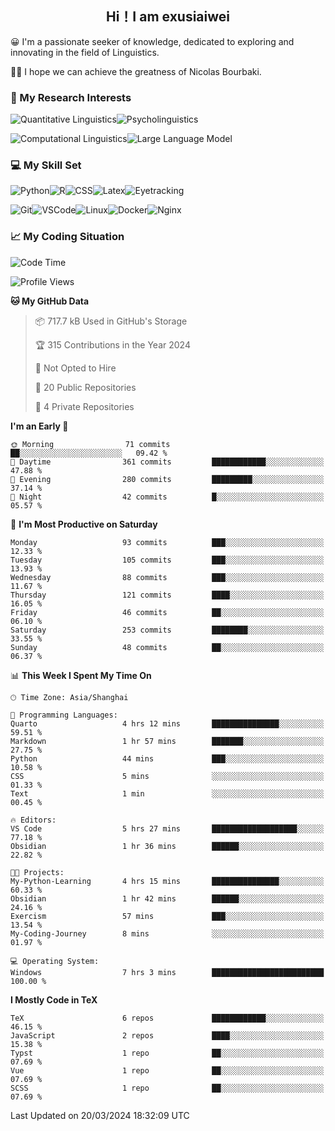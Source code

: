   

## <div align="center">Hi！I am exusiaiwei</div>  

😀 I'm a passionate seeker of knowledge, dedicated to exploring and innovating in the field of Linguistics.

🙋‍♂️ I hope we can achieve the greatness of Nicolas Bourbaki.

### 🔬 My Research Interests  

![Quantitative Linguistics](https://img.shields.io/badge/Quantitative%20Linguistics-%230072CC.svg?&style=for-the-badge&logo=appveyor&logoColor=white)![Psycholinguistics](https://img.shields.io/badge/Psycholinguistics-%2301a3a1.svg?&style=for-the-badge&logo=AWS%20Amplify&logoColor=white)

![Computational Linguistics](https://img.shields.io/badge/Computational%20Linguistics-%231877F2.svg?&style=for-the-badge&logo=Markdown&logoColor=white)![Large Language Model](https://img.shields.io/badge/Large%20Language%20Model-%23F76300.svg?&style=for-the-badge&logo=Android&logoColor=white)

### 💻 My Skill Set

![Python](https://img.shields.io/badge/Python-%2314354C.svg?style=for-the-badge&logo=python&logoColor=white&color=2AB3E3)![R](https://img.shields.io/badge/-R-276DC3?style=for-the-badge&logo=r&logoColor=white)![CSS](https://img.shields.io/badge/-CSS-1572B6?style=for-the-badge&logo=css3&logoColor=white)![Latex](https://img.shields.io/badge/-Latex-008080?style=for-the-badge&logo=latex&logoColor=white)![Eyetracking](https://img.shields.io/badge/Eyetracking-%230078D6?style=for-the-badge&logo=SearXNG&logoColor=#3050FF)

![Git](https://img.shields.io/badge/-Git-F05032?style=for-the-badge&logo=git&logoColor=white)![VSCode](https://img.shields.io/badge/-VSCode-007ACC?style=for-the-badge&logo=visual-studio-code&logoColor=white)![Linux](https://img.shields.io/badge/-Linux-FCC624?style=for-the-badge&logo=linux&logoColor=black)![Docker](https://img.shields.io/badge/-Docker-2496ED?style=for-the-badge&logo=docker&logoColor=white)![Nginx](https://img.shields.io/badge/-Nginx-009639?style=for-the-badge&logo=nginx&logoColor=white)

### 📈 My Coding Situation

<!--START_SECTION:waka-->
![Code Time](http://img.shields.io/badge/Code%20Time-66%20hrs%2033%20mins-blue)

![Profile Views](http://img.shields.io/badge/Profile%20Views-0-blue)

**🐱 My GitHub Data** 

> 📦 717.7 kB Used in GitHub's Storage 
 > 
> 🏆 315 Contributions in the Year 2024
 > 
> 🚫 Not Opted to Hire
 > 
> 📜 20 Public Repositories 
 > 
> 🔑 4 Private Repositories 
 > 
**I'm an Early 🐤** 

```text
🌞 Morning                71 commits          ██░░░░░░░░░░░░░░░░░░░░░░░   09.42 % 
🌆 Daytime                361 commits         ████████████░░░░░░░░░░░░░   47.88 % 
🌃 Evening                280 commits         █████████░░░░░░░░░░░░░░░░   37.14 % 
🌙 Night                  42 commits          █░░░░░░░░░░░░░░░░░░░░░░░░   05.57 % 
```
📅 **I'm Most Productive on Saturday** 

```text
Monday                   93 commits          ███░░░░░░░░░░░░░░░░░░░░░░   12.33 % 
Tuesday                  105 commits         ███░░░░░░░░░░░░░░░░░░░░░░   13.93 % 
Wednesday                88 commits          ███░░░░░░░░░░░░░░░░░░░░░░   11.67 % 
Thursday                 121 commits         ████░░░░░░░░░░░░░░░░░░░░░   16.05 % 
Friday                   46 commits          ██░░░░░░░░░░░░░░░░░░░░░░░   06.10 % 
Saturday                 253 commits         ████████░░░░░░░░░░░░░░░░░   33.55 % 
Sunday                   48 commits          ██░░░░░░░░░░░░░░░░░░░░░░░   06.37 % 
```


📊 **This Week I Spent My Time On** 

```text
🕑︎ Time Zone: Asia/Shanghai

💬 Programming Languages: 
Quarto                   4 hrs 12 mins       ███████████████░░░░░░░░░░   59.51 % 
Markdown                 1 hr 57 mins        ███████░░░░░░░░░░░░░░░░░░   27.75 % 
Python                   44 mins             ███░░░░░░░░░░░░░░░░░░░░░░   10.58 % 
CSS                      5 mins              ░░░░░░░░░░░░░░░░░░░░░░░░░   01.33 % 
Text                     1 min               ░░░░░░░░░░░░░░░░░░░░░░░░░   00.45 % 

🔥 Editors: 
VS Code                  5 hrs 27 mins       ███████████████████░░░░░░   77.18 % 
Obsidian                 1 hr 36 mins        ██████░░░░░░░░░░░░░░░░░░░   22.82 % 

🐱‍💻 Projects: 
My-Python-Learning       4 hrs 15 mins       ███████████████░░░░░░░░░░   60.33 % 
Obsidian                 1 hr 42 mins        ██████░░░░░░░░░░░░░░░░░░░   24.16 % 
Exercism                 57 mins             ███░░░░░░░░░░░░░░░░░░░░░░   13.54 % 
My-Coding-Journey        8 mins              ░░░░░░░░░░░░░░░░░░░░░░░░░   01.97 % 

💻 Operating System: 
Windows                  7 hrs 3 mins        █████████████████████████   100.00 % 
```

**I Mostly Code in TeX** 

```text
TeX                      6 repos             ████████████░░░░░░░░░░░░░   46.15 % 
JavaScript               2 repos             ████░░░░░░░░░░░░░░░░░░░░░   15.38 % 
Typst                    1 repo              ██░░░░░░░░░░░░░░░░░░░░░░░   07.69 % 
Vue                      1 repo              ██░░░░░░░░░░░░░░░░░░░░░░░   07.69 % 
SCSS                     1 repo              ██░░░░░░░░░░░░░░░░░░░░░░░   07.69 % 
```




 Last Updated on 20/03/2024 18:32:09 UTC
<!--END_SECTION:waka-->
